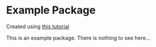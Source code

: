 # Example Package

Created using [this tutorial](https://packaging.python.org/en/latest/tutorials/packaging-projects/)

This is an example package. There is nothing to see here...
